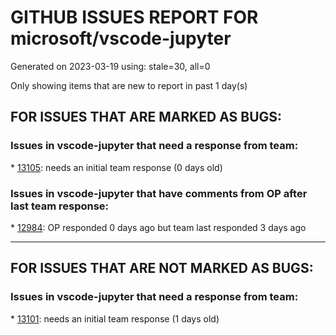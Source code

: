 
# GITHUB ISSUES REPORT FOR microsoft/vscode-jupyter


Generated on 2023-03-19 using: stale=30, all=0


Only showing items that are new to report in past 1 day(s)


## FOR ISSUES THAT ARE MARKED AS BUGS:


### Issues in vscode-jupyter that need a response from team:


\* [13105](https://github.com/microsoft/vscode-jupyter/issues/13105 "IPython.display.update_display interface failed since the second call"): needs an initial team response (0 days old)

### Issues in vscode-jupyter that have comments from OP after last team response:


\* [12984](https://github.com/microsoft/vscode-jupyter/issues/12984 "jupyter notebooks hanging on &quot;Detecting Kernels&quot;"): OP responded 0 days ago but team last responded 3 days ago

---

## FOR ISSUES THAT ARE NOT MARKED AS BUGS:


### Issues in vscode-jupyter that need a response from team:


\* [13101](https://github.com/microsoft/vscode-jupyter/issues/13101 "Numbering and Cross-referencing equations in Markdown doesn't work."): needs an initial team response (1 days old)
